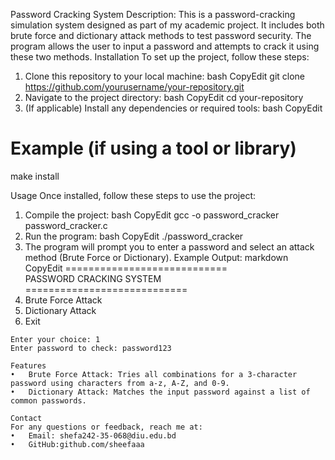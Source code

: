 Password Cracking System
Description:
This is a password-cracking simulation system designed as part of my academic project. It includes both brute force and dictionary attack methods to test password security. The program allows the user to input a password and attempts to crack it using these two methods.
Installation
To set up the project, follow these steps:
1.	Clone this repository to your local machine:
bash
CopyEdit
git clone https://github.com/yourusername/your-repository.git
2.	Navigate to the project directory:
bash
CopyEdit
cd your-repository
3.	(If applicable) Install any dependencies or required tools:
bash
CopyEdit
# Example (if using a tool or library)
make install

Usage
Once installed, follow these steps to use the project:
1.	Compile the project:
bash
CopyEdit
gcc -o password_cracker password_cracker.c
2.	Run the program:
bash
CopyEdit
./password_cracker
3.	The program will prompt you to enter a password and select an attack method (Brute Force or Dictionary).
Example Output:
markdown
CopyEdit
============================  
   PASSWORD CRACKING SYSTEM  
============================
1. Brute Force Attack
2. Dictionary Attack
3. Exit
~~~~~~~~~~~~~~~~~~~~~~~~~~~~
Enter your choice: 1
Enter password to check: password123

Features
•	Brute Force Attack: Tries all combinations for a 3-character password using characters from a-z, A-Z, and 0-9.
•	Dictionary Attack: Matches the input password against a list of common passwords.

Contact
For any questions or feedback, reach me at:
•	Email: shefa242-35-068@diu.edu.bd
•	GitHub:github.com/sheefaaa

